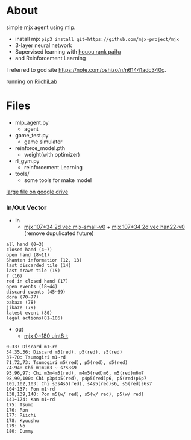 # About

simple mjx agent using mlp.

- install mjx `pip3 install git+https://github.com/mjx-project/mjx`
- 3-layer neural network
- Supervised learning with [houou rank paifu](https://tenhou.net/ranking.html)
- and Reinforcement Learning

I referred to god site https://note.com/oshizo/n/n61441adc340c.

running on [RiichiLab](https://mjai.app/users/gallantg762)

# Files

- mlp_agent.py
  - agent
- game_test.py
  - game simulater
- reinforce_model.pth
  - weight(with optimizer)
- rl_gym.py
  - reinforcement Learning
- tools/
  - some tools for make model

[large file on google drive](https://drive.google.com/drive/folders/17-yovA5bIAVRWeyn_UPS6PRXCeRYvfdO?usp=drive_link)

### In/Out Vector

- In
  - [mjx 107*34 2d vec mjx-small-v0](https://github.com/mjx-project/mjx/blob/fcdac0eabf854c2a530168eda989479f41681ef9/include/mjx/internal/observation.cpp#L149) + [mjx 107*34 2d vec han22-v0](https://github.com/mjx-project/mjx/blob/fcdac0eabf854c2a530168eda989479f41681ef9/include/mjx/internal/observation.cpp#L149) (remove dupulicated future)

```
all hand (0~3)
closed hand (4~7)
open hand (8~11)
Shanten information (12, 13)
last discarded tile (14)
last drawn tile (15)
? (16)
red in closed hand (17)
open events (18~44)
discard events (45~69)
dora (70~77)
bakaze (78)
jikaze (79)
latest event (80)
legal actions(81~106)
```

- out
  - [mjx 0~180 uint8_t](https://github.com/mjx-project/mjx/blob/fcdac0eabf854c2a530168eda989479f41681ef9/include/mjx/internal/action.h#L45-L61)

```
0~33: Discard m1~rd
34,35,36: Discard m5(red), p5(red), s5(red)
37~70: Tsumogiri m1~rd
71,72,73: Tsumogiri m5(red), p5(red), s5(red)
74~94: Chi m1m2m3 ~ s7s8s9
95,96,97: Chi m3m4m5(red), m4m5(red)m6, m5(red)m6m7
98,99,100: Chi p3p4p5(red), p4p5(red)p6, p5(red)p6p7
101,102,103: Chi s3s4s5(red), s4s5(red)s6, s5(red)s6s7
104~137: Pon m1~rd
138,139,140: Pon m5(w/ red), s5(w/ red), p5(w/ red)
141~174: Kan m1~rd
175: Tsumo
176: Ron
177: Riichi
178: Kyuushu
179: No
180: Dummy
```
